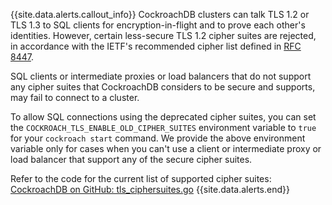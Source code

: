 {{site.data.alerts.callout_info}}
CockroachDB clusters can talk TLS 1.2 or TLS 1.3 to SQL clients for encryption-in-flight and to prove each other's identities. However, certain less-secure TLS 1.2 cipher suites are rejected, in accordance with the IETF's recommended cipher list defined in [RFC 8447](https://datatracker.ietf.org/doc/html/rfc8447).

SQL clients or intermediate proxies or load balancers that do not support any cipher suites that CockroachDB considers to be secure and supports, may fail to connect to a cluster.

To allow SQL connections using the deprecated cipher suites, you can set the `COCKROACH_TLS_ENABLE_OLD_CIPHER_SUITES` environment variable to `true` for your `cockroach start` command. We provide the above environment variable only for cases when you can't use a client or intermediate proxy or load balancer that support any of the secure cipher suites.

Refer to the code for the current list of supported cipher suites: [CockroachDB on GitHub: tls_ciphersuites.go](https://github.com/cockroachdb/cockroach/blob/master/pkg/security/tls_ciphersuites.go)
{{site.data.alerts.end}}